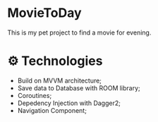 # MovieToDay

This is my pet project to find a movie for evening.

# ⚙ Technologies

* Build on MVVM architecture;
* Save data to Database with ROOM library;
* Coroutines;
* Depedency Injection with Dagger2;
* Navigation Component;
